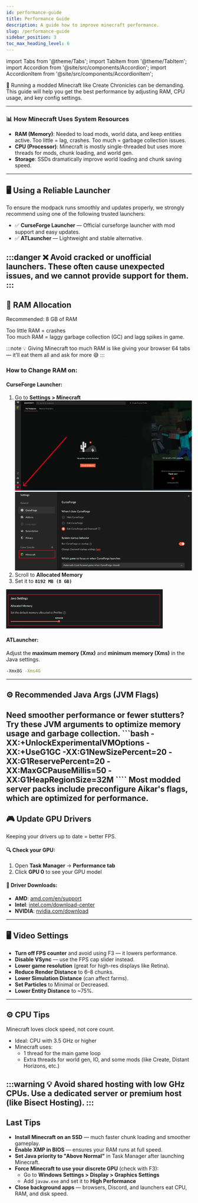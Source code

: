 ```yaml
---
id: performance-guide
title: Performance Guide
description: A guide how to improve minecraft performance.
slug: /performance-guide
sidebar_position: 3
toc_max_heading_level: 6
---
```

import Tabs from '@theme/Tabs';
import TabItem from '@theme/TabItem';
import Accordion from '@site/src/components/Accordion';
import AccordionItem from '@site/src/components/AccordionItem';

🚀 Running a modded Minecraft like <span className="bold-primary">Create Chronicles</span> can be demanding. This guide will help you get the best performance by adjusting RAM, CPU usage, and key config settings.

---

### 📊 How Minecraft Uses System Resources

- **RAM (Memory)**: Needed to load mods, world data, and keep entities active. Too little = lag, crashes. Too much = garbage collection issues.
- **CPU (Processor)**: Minecraft is mostly single-threaded but uses more threads for mods, chunk loading, and world gen.
- **Storage**: SSDs dramatically improve world loading and chunk saving speed.
---
## 🖥️ Using a Reliable Launcher

To ensure the modpack runs smoothly and updates properly, we strongly recommend using one of the following trusted launchers:

- ✅ **CurseForge Launcher** — Official curseforge launcher with mod support and easy updates.
- ✅ **ATLauncher** — Lightweight and stable alternative.

:::danger
❌ Avoid cracked or unofficial launchers. These often cause unexpected issues, and we cannot provide support for them.
:::
---

## 💾 RAM Allocation

Recommended: <span className="bold-primary"> 8 GB of RAM</span>

Too little RAM = crashes  
Too much RAM = laggy garbage collection (GC) and lagg spikes in game.

:::note
💡 Giving Minecraft too much RAM is like giving your browser 64 tabs — it’ll eat them all and ask for more 😅
:::

### How to Change RAM on:

#### CurseForge Launcher:
1. Go to **Settings > Minecraft**
![Alt text](/img/cfstep1.png)
![Alt text](/img/cfstep2.png)
2. Scroll to **Allocated Memory**
3. Set it to **`8192 MB (8 GB)`**

![Alt text](/img/cfstep3.png)

#### ATLauncher:
Adjust the **maximum memory (Xmx)** and **minimum memory (Xms)** in the Java settings.

```bash
-Xmx8G -Xms4G
```
---

## ⚙️ Recommended Java Args (JVM Flags)
Need smoother performance or fewer stutters?  
Try these JVM arguments to optimize memory usage and garbage collection.
<Tabs>
  <TabItem value="client" label="Client">
    ```bash
    -XX:+UnlockExperimentalVMOptions 
    -XX:+UseG1GC 
    -XX:G1NewSizePercent=20 
    -XX:G1ReservePercent=20 
    -XX:MaxGCPauseMillis=50 
    -XX:G1HeapRegionSize=32M
    ````
  </TabItem>
    <TabItem value="sv" label="Server">
      Most modded server packs include preconfigure<span className="bold-primary"> Aikar's flags</span>, which are optimized for performance.
    </TabItem>
</Tabs>
---
## 🎮 Update GPU Drivers

Keeping your drivers up to date = better FPS.

#### 🔍 Check your GPU:
1. Open **Task Manager** → **Performance tab**
2. Click **GPU 0** to see your GPU model

#### 🔗 Driver Downloads:
- **AMD**: [amd.com/en/support](https://www.amd.com/en/support)
- **Intel**: [intel.com/download-center](https://www.intel.com/content/www/us/en/download-center/home.html)
- **NVIDIA**: [nvidia.com/download](https://www.nvidia.com/Download/index.aspx?lang=en-us)
---
## 🖥️ Video Settings

- **Turn off FPS counter** and avoid using F3 — it lowers performance.
- **Disable VSync** — use the FPS cap slider instead.
- **Lower game resolution** (great for high-res displays like Retina).
- **Reduce Render Distance** to 6–8 chunks.
- **Lower Simulation Distance** (can affect farms).
- **Set Particles** to Minimal or Decreased.
- **Lower Entity Distance** to ~75%.
---

## ⚙️ CPU Tips

Minecraft <span className="bold-primary">loves clock speed</span>, not core count.

* Ideal: CPU with <span className="bold-primary">3.5 GHz or higher</span>
* Minecraft uses:
  * 1 thread for the main game loop
  * Extra threads for world gen, IO, and some mods (like Create, Distant Horizons, etc.)

:::warning
💡 Avoid shared hosting with low GHz CPUs. Use a dedicated server or premium host (like Bisect Hosting).
:::
---

## Last Tips

* **Install Minecraft on an SSD** — much faster chunk loading and smoother gameplay.
* **Enable XMP in BIOS** — ensures your RAM runs at full speed.
* **Set Java priority to "Above Normal"** in Task Manager after launching Minecraft.
* **Force Minecraft to use your discrete GPU** (check with F3):
  * Go to **Windows Settings > Display > Graphics Settings**
  * Add `javaw.exe` and set it to **High Performance**
* **Close background apps** — browsers, Discord, and launchers eat CPU, RAM, and disk speed.